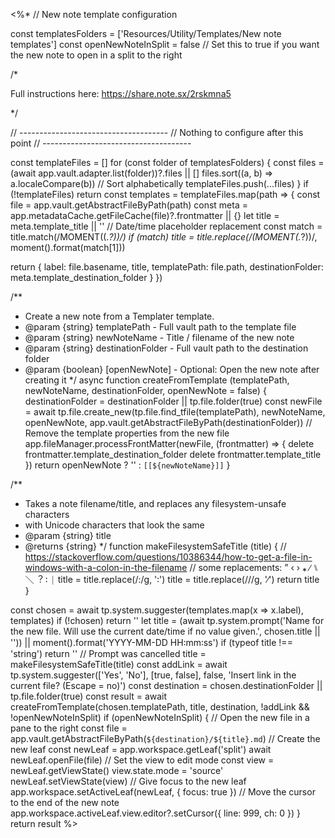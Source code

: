 <%*
// New note template configuration

const templatesFolders = ['Resources/Utility/Templates/New note templates']
const openNewNoteInSplit = false // Set this to true if you want the new note to open in a split to the right

/*

Full instructions here: https://share.note.sx/2rskmna5

*/



// -------------------------------------
// Nothing to configure after this point
// -------------------------------------

const templateFiles = []
for (const folder of templatesFolders) {
  const files = (await app.vault.adapter.list(folder))?.files || []
  files.sort((a, b) => a.localeCompare(b)) // Sort alphabetically
  templateFiles.push(...files)
}
if (!templateFiles) return
const templates = templateFiles.map(path => {
  const file = app.vault.getAbstractFileByPath(path)
  const meta = app.metadataCache.getFileCache(file)?.frontmatter || {}
  let title = meta.template_title || ''
  // Date/time placeholder replacement
  const match = title.match(/MOMENT\((.*?)\)/)
  if (match) title = title.replace(/(MOMENT\(.*?\))/, moment().format(match[1]))

  return {
    label: file.basename,
    title,
    templatePath: file.path,
    destinationFolder: meta.template_destination_folder
  }
})

/**
 * Create a new note from a Templater template.
 * @param {string} templatePath - Full vault path to the template file
 * @param {string} newNoteName - Title / filename of the new note
 * @param {string} destinationFolder - Full vault path to the destination folder
 * @param {boolean} [openNewNote] - Optional: Open the new note after creating it
 */
async function createFromTemplate (templatePath, newNoteName, destinationFolder, openNewNote = false) {
  destinationFolder = destinationFolder || tp.file.folder(true)
  const newFile = await tp.file.create_new(tp.file.find_tfile(templatePath), newNoteName, openNewNote, app.vault.getAbstractFileByPath(destinationFolder))
  // Remove the template properties from the new file
  app.fileManager.processFrontMatter(newFile, (frontmatter) => {
    delete frontmatter.template_destination_folder
    delete frontmatter.template_title
  })
  return openNewNote ? '' : `[[${newNoteName}]]`
}

/**
   * Takes a note filename/title, and replaces any filesystem-unsafe characters
   * with Unicode characters that look the same
   * @param {string} title 
   * @returns {string}
   */
function makeFilesystemSafeTitle (title) {
  // https://stackoverflow.com/questions/10386344/how-to-get-a-file-in-windows-with-a-colon-in-the-filename
  // some replacements: ” ‹ › ⁎ ∕ ⑊ ＼︖ ꞉ ⏐
  title = title.replace(/:/g, '꞉')
  title = title.replace(/\//g, '∕')
  return title
}

const chosen = await tp.system.suggester(templates.map(x => x.label), templates)
if (!chosen) return ''
let title = (await tp.system.prompt('Name for the new file. Will use the current date/time if no value given.', chosen.title || '')) || moment().format('YYYY-MM-DD HH꞉mm꞉ss')
if (typeof title !== 'string') return '' // Prompt was cancelled
title = makeFilesystemSafeTitle(title)
const addLink = await tp.system.suggester(['Yes', 'No'], [true, false], false, 'Insert link in the current file? (Escape = no)')
const destination = chosen.destinationFolder || tp.file.folder(true)
const result = await createFromTemplate(chosen.templatePath, title, destination, !addLink && !openNewNoteInSplit)
if (openNewNoteInSplit) {
  // Open the new file in a pane to the right
  const file = app.vault.getAbstractFileByPath(`${destination}/${title}.md`)
  // Create the new leaf
  const newLeaf = app.workspace.getLeaf('split')
  await newLeaf.openFile(file)
  // Set the view to edit mode
  const view = newLeaf.getViewState()
  view.state.mode = 'source'
  newLeaf.setViewState(view)
  // Give focus to the new leaf
  app.workspace.setActiveLeaf(newLeaf, { focus: true })
  // Move the cursor to the end of the new note
  app.workspace.activeLeaf.view.editor?.setCursor({ line: 999, ch: 0 })
}
return result
%>
